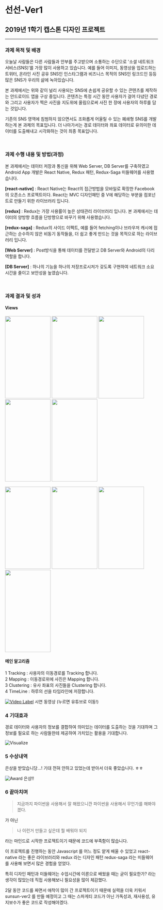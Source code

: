 선선-Ver1
=============
## 2019년 1학기 캡스톤 디자인 프로젝트
*****

### 과제 목적 및 배경

오늘날 사람들은 다른 사람들과 안부를 주고받으며 소통하는 수단으로 '소셜 네트워크 서비스(SNS)’를 가장 많이 사용하고 있습니다. 예를 들어 이미지, 동영상을 업로드하는 트위터, 온라인 사진 공유 SNS인 인스타그램과 비즈니스 목적의 SNS인 링크드인 등등 많은 SNS가 우리의 삶에 녹아있습니다.
  
본 과제에서는 위와 같이 널리 사용되는 SNS에 손쉽게 공유할 수 있는 콘텐츠를 제작하는 안드로이드 앱을 구상 중입니다. 콘텐츠는 특정 시간 동안 사용자가 걸어 다녔던 경로와 그리고 사용자가 찍은 사진을 지도위에 올림으로써 사진 한 장에 사용자의 하루를 담는 것입니다.

기존의 SNS 영역에 침범하지 않으면서도 조화롭게 어울릴 수 있는 폐쇄형 SNS를 개발하는게 본 과제의 목표입니다. 더 나아가서는 경로 데이터와 좌표 데이터로 유의미한 데이터를 도출해내고 시각화하는 것이 최종 목표입니다.

<br>

### 과제 수행 내용 및 방법(과정)

본 과제에서는 데이터 저장과 통신을 위해 Web Server, DB Server를 구축하였고 Android App 개발은 React Native, Redux 패턴, Redux-Saga 미들웨어를 사용했습니다.

<b>[react-native]</b>  : React Native는 React의 접근방법을 모바일로 확장한 Facebook의 오픈소스 프로젝트이다. React는 MVC 디자인패턴 중 V에 해당하는 부분을 컴포넌트로 만들기 위한 라이브러리 입니다.<br>

<b>[redux]</b> : Redux는 가장 사용률이 높은 상태관리 라이브러리 입니다. 본 과제에서는 데이터의 양방향 흐름을 단방향으로 바꾸기 위해 사용했습니다.<br>

<b>[redux-saga]</b> : Redux의 사이드 이펙트, 예를 들어 fetching이나 브라우저 캐시에 접근하는 순수하지 않은 비동기 동작들을, 더 쉽고 좋게 만드는 것을 목적으로 하는 라이브러리 입니다.<br>

<b>[Web Server]</b> : Post방식을 통해 데이터를 전달받고 DB Server와 Android의 다리 역할을 합니다.<br>

<b>[DB Server]</b> : 하나의 기능을 하나의 저장프로시저가 갖도록 구현하여 네트워크 소요시간을 줄이고 보안성을 높였습니다.

<br>

### 과제 결과 및 성과
#### Views

<img width = "150" height = "270" src = "./img/1.jpg"> <img width = "150" height = "270" src = "./img/2.jpg"> <img width = "150" height = "270" src = "./img/3.jpg"> <img width = "150" height = "270" src = "./img/4.jpg"> <img width = "150" height = "270" src = "./img/5.jpg">

<img width = "150" height = "270" src = "./img/6.jpg"> <img width = "150" height = "270" src = "./img/7.jpg"> <img width = "150" height = "270" src = "./img/8.jpg"> <img width = "150" height = "270" src = "./img/9.jpg">

#### 메인 알고리즘
  1 Tracking : 사용자의 이동경로를 Tracking 합니다.<br>
  2 Mapping : 이동경로위에 사진은 Mapping 합니다.<br> 
  3 Clustering : 유사 좌표의 사진들을 Clustering 합니다.<br>
  4 TimeLine : 하루의 선을 타임라인에 저장합니다.

[![Video Label](./img/you.jpg)](https://www.youtube.com/watch?v=vQNNJhXDhmg) 시연 동영상 (누르면 유튜브로 이동!)
<br>

### 4 기대효과

경로 데이터와 사용자의 정보를 결합하여 의미있는 데이터를 도출하는 것을 기대하며 그 정보를 필요로 하는 사람들한테 제공하여 가치있는 활용을 기대합니다.

![Visualize](./img/visualize.png)

### 5 수상내역

은상을 받았습니당...! 기대 전혀 안하고 있었는데 받아서 더욱 좋았습니다. ㅎㅎ <br>

![Award](./img/award.jpg) 은상!!

### 6 끝마치며

>지금까지 파이썬을 사용해서 잘 해왔으니깐 파이썬을 사용해서 무언가를 해봐야겠다.

가 아닌 

>나 이런거 만들고 싶은데 뭘 배워야 되지

라는 마인드로 시작한 프로젝트이기 때문에 코드에 부족함이 많습니다.


이 프로젝트를 진행하는 동안 Javascript 를 어느 정도 얕게 배울 수 있었고 react-native 라는 좋은 라이브러리와 redux 라는 디자인 패턴 redux-saga 라는 미들웨어 를 사용해 보면서 많은 경험을 얻었다.


특히 디자인 패턴과 미들웨어는 수업시간에 이론으로 배웠을 때는 굳이 필요한가? 라는 생각이 많았는데 직접 사용해보니 필요성을 많이 체감했다.

2달 동안 코드를 짜면서 애착이 많이 간 프로젝트이기 때문에 실력을 더욱 키워서 sunsun-ver2 를 만들 예정이고 그 때는 스파게티 코드가 아닌 가독성과, 재사용성, 유지보수가 좋은 코드로 작성해야겠다.